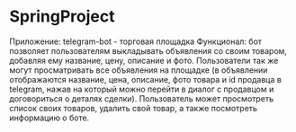 # SpringProject
Приложение: telegram-bot - торговая площадка
Функционал: бот позволяет пользователям выкладывать объявления со своим товаром, добавляя ему название, цену, описание и фото. Пользователи так же могут просматривать все объявления на площадке (в объявлении отображаются название, цена, описание, фото товара и id продавца в telegram, нажав на который можно перейти в диалог с продавцом и договориться о деталях сделки). Пользователь может просмотреть список своих товаров, удалить свой товар, а также посмотреть информацию о боте.
